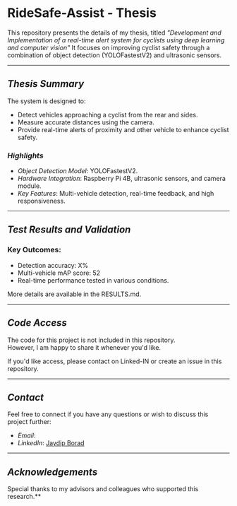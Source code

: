 # RideSafe-Assist - Thesis


This repository presents the details of my thesis, titled *"Development and Implementation of a real-time alert system for cyclists using deep learning and computer vision"* It focuses on improving cyclist safety through a combination of object detection (YOLOFastestV2) and ultrasonic sensors.

---

## *Thesis Summary*

The system is designed to:
- Detect vehicles approaching a cyclist from the rear and sides.
- Measure accurate distances using the camera.
- Provide real-time alerts of proximity and other vehicle to enhance cyclist safety.

### *Highlights*
- *Object Detection Model*: YOLOFastestV2.
- *Hardware Integration*: Raspberry Pi 4B, ultrasonic sensors, and camera module.
- *Key Features*: Multi-vehicle detection, real-time feedback, and high responsiveness.

---

## *Test Results and Validation*

### Key Outcomes:
- Detection accuracy: X% 
- Multi-vehicle mAP score: 52
- Real-time performance tested in various conditions.

More details are available in the RESULTS.md.

---

## *Code Access*

The code for this project is not included in this repository.  
However, I am happy to share it whenever you'd like.  

If you'd like access, please contact on Linked-IN or create an issue in this repository.

---

## *Contact*

Feel free to connect if you have any questions or wish to discuss this project further:
- *Email*: 
- *LinkedIn*: [Jaydip Borad](https://www.linkedin.com/in/jaydip-borad/)

---

## *Acknowledgements*
Special thanks to my advisors and colleagues who supported this research.**
